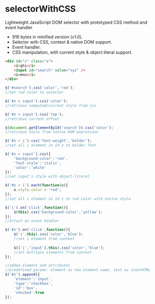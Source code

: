 # selectorWithCSS
Lightweight JavaScript DOM selector with prototyped CSS method and event handler
- 916 bytes in minified version (v1.0).
- Selector with CSS, context & native DOM support.
- Event handler.
- CSS manipulation, with current style & object literal support.

```html
<div id="z" class="a">
	<i>ghi</i>
	<input id="search" value="xyz" />
	<i>mno</i>
</div>
```
```javascript
$('#search').css('color','red');
//set red color to selector

$('#z > input').css('color');
//retrieve computed/current style from css

$('#z > input').css('top');
//retrieve current offset

$(document.getElementById('search')).css('color');
//retrieve style from native DOM expression

$('#z > i').css('font-weight','bolder');
//set all i element in id z to bolder font

$('#z > input').css({
	'background-color':'red',
	'font-style':'italic',
	'color':'white'
});
//set input's style with object-literal

$('#z > i').each(function(o){
	o.style.color = 'red';
});
//set all i element in id z to red color with native style

$('i').on('click',function(){
    $(this).css('background-color','yellow');
});
//attach an event handler

$('#z').on('click',function(){
	$('i',this).css('color','blue');
	//set i element from context
	
	$(['i','input'],this).css('color','blue');
	//set multiple elements from context
});

//added element and attributes
//predefined params: element as new element name, text as innerHTML
$('#z').append({
	'element':'input',
	'type':'checkbox',
	'id':'box',
	'checked':true
});
```
